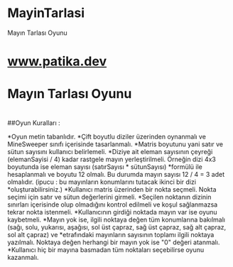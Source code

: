 # MayinTarlasi
Mayın Tarlası Oyunu
# www.patika.dev
# Mayın Tarlası Oyunu

#

##Oyun Kuralları :

*Oyun metin tabanlıdır.
*Çift boyutlu diziler üzerinden oynanmalı ve MineSweeper sınıfı içerisinde tasarlanmalı.
*Matris boyutunu yani satır ve sütun sayısını kullanıcı belirlemeli.
*Diziye ait eleman sayısının çeyreği (elemanSayisi / 4) kadar rastgele mayın yerleştirilmeli. Örneğin dizi 4x3 boyutunda ise eleman sayısı (satırSayısı * sütunSayısı) *formülü ile hesaplanmalı ve boyutu 12 olmalı. Bu durumda mayın sayısı 12 / 4 = 3 adet olmalıdır. (ipucu : bu mayınların konumlarını tutacak ikinci bir dizi *oluşturabilirsiniz.)
*Kullanıcı matris üzerinden bir nokta seçmeli. Nokta seçimi için satır ve sütun değerlerini girmeli.
*Seçilen noktanın dizinin sınırları içerisinde olup olmadığını kontrol edilmeli ve koşul sağlanmazsa tekrar nokta istenmeli.
*Kullanıcının girdiği noktada mayın var ise oyunu kaybetmeli.
*Mayın yok ise, ilgili noktaya değen tüm konumlarına bakılmalı (sağı, solu, yukarısı, aşağısı, sol üst çapraz, sağ üst çapraz, sağ alt çapraz, sol alt çapraz) ve *etrafındaki mayınların sayısının toplamı ilgili noktaya yazılmalı. Noktaya değen herhangi bir mayın yok ise "0" değeri atanmalı.
*Kullanıcı hiç bir mayına basmadan tüm noktaları seçebilirse oyunu kazanmalı.
